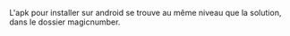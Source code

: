 L'apk pour installer sur android se trouve au même niveau que la solution, dans le dossier magicnumber.
